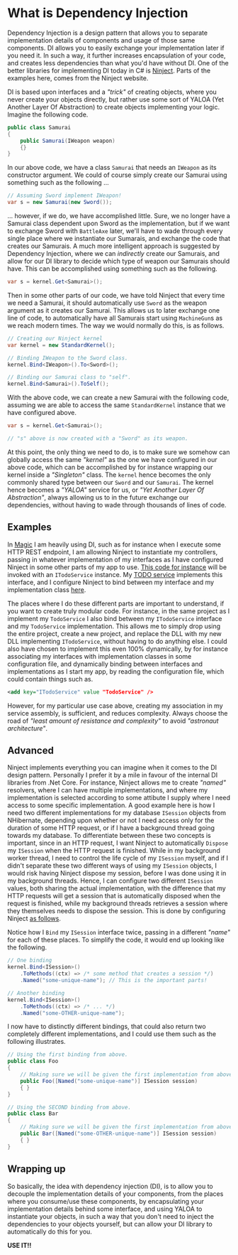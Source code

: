 # What is Dependency Injection

Dependency Injection is a design pattern that allows you to separate implementation details of components and usage of those same components.
DI allows you to easily exchange your implementation later if you need it. In such a way, it further increases encapsulation
of your code, and creates less dependencies than what you'd have without DI. One of the better libraries for implementing DI
today in C# is [Ninject](http://www.ninject.org/). Parts of the examples here, comes from the Ninject website.

DI is based upon interfaces and a _"trick"_ of creating objects, where you never create your objects directly, but rather
use some sort of YALOA (Yet Another Layer Of Abstraction) to create objects implementing your logic. Imagine the following code.

```csharp
public class Samurai
{
    public Samurai(IWeapon weapon)
    {}
}
```

In our above code, we have a class `Samurai` that needs an `IWeapon` as its constructor argument. We could of course
simply create our Samurai using something such as the following ...

```csharp
// Assuming Sword implement IWeapon!
var s = new Samurai(new Sword());
```

... however, if we do, we have accomplished little. Sure, we no longer have a Samurai class dependent upon Sword as
the implementation, but if we want to exchange Sword with `BattleAxe` later, we'll have to wade through every single place
where we instantiate our Sumarais, and exchange the code that creates our Samurais. A much more intelligent approach
is suggested by Dependency Injection, where we can _indirectly_ create our Samurais, and allow for our DI library to
decide which type of weapon our Samurais should have. This can be accomplished using something such as the following.

```csharp
var s = kernel.Get<Samurai>();
```

Then in some other parts of our code, we have told Ninject that every time we need a Samurai, it should automatically
use `Sword` as the weapon argument as it creates our Samurai. This allows us to later exchange one line of code, to
automatically have all Samurais start using `MachineGun`s as we reach modern times. The way we would normally do this,
is as follows.

```csharp
// Creating our Ninject kernel
var kernel = new StandardKernel();

// Binding IWeapon to the Sword class.
kernel.Bind<IWeapon>().To<Sword>();

// Binding our Samurai class to "self".
kernel.Bind<Samurai>().ToSelf();
```

With the above code, we can create a new Samurai with the following code, assuming we are able to access the same `StandardKernel` instance
that we have configured above.

```csharp
var s = kernel.Get<Samurai>();

// "s" above is now created with a "Sword" as its weapon.
```

At this point, the only thing we need to do, is to make sure we somehow can globally access the same _"kernel"_ as the one we have configured
in our above code, which can be accomplished by for instance wrapping our kernel inside a _"Singleton"_ class. The `kernel` hence becomes
the only commonly shared type between our `Sword` and our `Samurai`. The kernel hence becomes a _"YALOA"_ service for us, or _"Yet Another Layer
Of Abstraction"_, always allowing us to in the future exchange our dependencies, without having to wade through thousands of lines of code.

## Examples

In [Magic](https://github.com/polterguy/magic) I am heavily using DI, such as for instance when I execute some HTTP REST endpoint, I
am allowing Ninject to instantiate my controllers, passing in whatever implementation of my interfaces as I have configured Ninject in some
other parts of my app to use. [This code for instance](https://github.com/polterguy/magic/blob/v2.2/modules/magic.todo/magic.todo.web.controller/TodosController.cs)
will be invoked with an `ITodoService` instance. My [TODO service](https://github.com/polterguy/magic/blob/v2.2/modules/magic.todo/magic.todo.services/TodoService.cs)
implements this interface, and I configure Ninject to bind between my interface and my implementation 
class [here](https://github.com/polterguy/magic/blob/v2.2/modules/magic.todo/magic.todo.services/init/ConfigureNinject.cs#L17).

The places where I do these different parts are important to understand, if you want to create truly modular code. For instance, in the same
project as I implement my `TodoService` I also bind between my `ITodoService` interface and my `TodoService` implementation. This allows
me to simply drop using the entire project, create a new project, and replace the DLL with my new DLL implementing `ITodoService`, without 
having to do anything else. I could also have chosen to implement this even 100% dynamically, by for instance associating my interfaces
with implementation classes in some configuration file, and dynamically binding between interfaces and implementations as I start my app,
by reading the configuration file, which could contain things such as.

```xml
<add key="ITodoService" value "TodoService" />
```

However, for my particular use case above, creating my association in my service assembly, is sufficient, and reduces complexity. Always
choose the road of _"least amount of resistance and complexity"_ to avoid _"astronaut architecture"_.

## Advanced

Ninject implements everything you can imagine when it comes to the DI design pattern. Personally I prefer it by a mile in favour of the
internal DI libraries from .Net Core. For instance, Ninject allows me to create _"named"_ resolvers, where I can have multiple implementations,
and where my implementation is selected according to some attibute I supply where I need access to some specific implementation. A good example
here is how I need two different implementations for my database `ISession` objects from NHibernate, depending upon whether or not I need 
access only for the duration of some HTTP request, or if I have a background thread going towards my database. To differentiate between these
two concepts is important, since in an HTTP request, I want Ninject to automatically `Dispose` my `ISession` when the HTTP request is
finished. While in my background worker thread, I need to control the life cycle of my `ISession` myself, and if I didn't separate
these two different ways of using my `ISession` objects, I would risk having Ninject dispose my session, before I was done using it in my
background threads. Hence, I can configure two different `ISession` values, both sharing the actual implementation, with the difference that
my HTTP requests will get a session that is automatically disposed when the request is finished, while my background threads retrieves a
session where they themselves needs to dispose the session. This is done by configuring
Ninject [as follows](https://github.com/polterguy/magic/blob/v2.2/magic.backend/init/InitializeDatabase.cs#L39).

Notice how I `Bind` my `ISession` interface twice, passing in a different _"name"_ for each of these places. To simplify the code, it
would end up looking like the following.

```csharp
// One binding
kernel.Bind<ISession>()
    .ToMethods((ctx) => /* some method that creates a session */)
	.Named("some-unique-name"); // This is the important parts!

// Another binding
kernel.Bind<ISession>()
    .ToMethods((ctx) => /* ... */)
	.Named("some-OTHER-unique-name");
```

I now have to distinctly different bindings, that could also return two completely different implementations, and I could use
them such as the following illustrates.

```csharp
// Using the first binding from above.
public class Foo
{
    // Making sure we will be given the first implementation from above.
    public Foo([Named("some-unique-name")] ISession session)
    { }
}

// Using the SECOND binding from above.
public class Bar
{
    // Making sure we will be given the first implementation from above.
    public Bar([Named("some-OTHER-unique-name")] ISession session)
    { }
}
```

## Wrapping up

So basically, the idea with dependency injection (DI), is to allow you to decouple the implementation details of your components,
from the places where you consume/use these components, by encapsulating your implementation details behind some interface, and
using YALOA to instantiate your objects, in such a way that you don't need to inject the dependencies to your objects yourself,
but can allow your DI library to automatically do this for you.

**USE IT!!**

